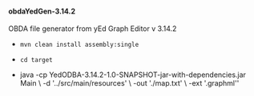 <h4>obdaYedGen-3.14.2</h5>

 OBDA file generator from yEd Graph Editor v 3.14.2

 - ``` mvn clean install assembly:single ```
 - ``` cd target ```
 
 - java -cp YedODBA-3.14.2-1.0-SNAPSHOT-jar-with-dependencies.jar Main  \ 
   -d   '../src/main/resources'                                         \ 
   -out './map.txt'                                                     \ 
   -ext '.graphml''

